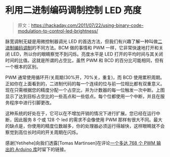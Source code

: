 # 利用二进制编码调制控制 LED 亮度

> 原文：<https://hackaday.com/2011/07/22/using-binary-code-modulation-to-control-led-brightness/>

脉宽调制无疑是用微控制器调光 LED 的首选方法，但我们有兴趣了解一种叫做[二进制编码调制](http://www.batsocks.co.uk/readme/art_bcm_1.htm)的不同方法。BCM 做的事情和 PWM 一样，它非常快速地打开和关闭 LED，所以你的眼睛察觉不到闪烁。亮度水平是 LED 打开的平均时间与其关闭时间的比值。这就是所谓的占空比，虽然 PWM 和 BCD 的百分比可能相同，但有一个根本的区别。

PWM 通常使用循环开/关周期(30%开，70%关，重复)，而 BCD 使用累积周期。正如你在上面看到的，二进制代码的每一个连续的位与前一位相比都有双重意义。现在只需根据您的精度分配一个占空比，并为计数器的每一位触发一次中断。上图显示了达到目标占空比的一些高点和一些低点。每个位都使用一个中断，并且在服务程序中进行引脚更改。

这种系统的好处在于，它可以在不增加开销的情况下进行扩展。您已经在运行中断，因此服务 8 个或 128 个 led 的需求不会像使用 PWM 那样有很大不同。最大的缺点是，你使用的精度位数越多，你的处理器必须运行得越快，这样眼睛就不会察觉到高位长时间的开关周期在闪烁。

感谢[Yetihehe]向我们透露[Tomas Martinsen]在评论[一个多达 768 个 PWM 输出的 Arduino 库](http://hackaday.com/2011/07/20/output-up-to-768-pwm-signals-from-one-arduino)时留下的链接。